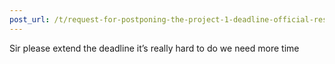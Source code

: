 ```yaml
---
post_url: /t/request-for-postponing-the-project-1-deadline-official-response-extended/166866/6
---
```

Sir please extend the deadline it’s really hard to do we need more time